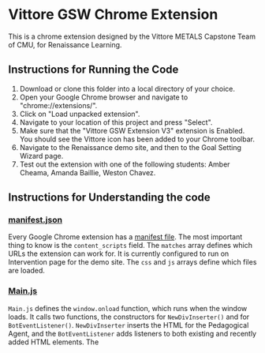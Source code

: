 # Vittore GSW Chrome Extension
This is a chrome extension designed by the Vittore METALS Capstone Team of CMU, for Renaissance Learning.

## Instructions for Running the Code
1. Download or clone this folder into a local directory of your choice.
2. Open your Google Chrome browser and navigate to "chrome://extensions/".
3. Click on "Load unpacked extension".
4. Navigate to your location of this project and press "Select".
5. Make sure that the "Vittore GSW Extension V3" extension is Enabled. You should see the Vittore icon has been added to your Chrome toolbar.
6. Navigate to the Renaissance demo site, and then to the Goal Setting Wizard page.
7. Test out the extension with one of the following students: Amber Cheama, Amanda Baillie, Weston Chavez.

## Instructions for Understanding the code

### [manifest.json](./manifest.json)
Every Google Chrome extension has a [manifest file](https://developer.chrome.com/extensions/manifest). The most important thing to know is the ```content_scripts``` field. The ```matches``` array defines which URLs the extension can work for. It is currently configured to run on Intervention page for the demo site. The ```css``` and ```js``` arrays define which files are loaded.

### [Main.js](./js/Main.js)
```Main.js``` defines the ```window.onload``` function, which runs when the window loads. It calls two functions, the constructors for ```NewDivInserter()``` and for ```BotEventListener()```. ```NewDivInserter``` inserts the HTML for the Pedagogical Agent, and the ```BotEventListener``` adds listeners to both existing and recently added HTML elements. The 
